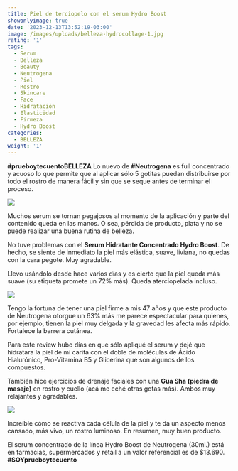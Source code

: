 ```yaml
---
title: Piel de terciopelo con el serum Hydro Boost
showonlyimage: true
date: '2023-12-13T13:52:19-03:00'
image: /images/uploads/belleza-hydrocollage-1.jpg
rating: '1'
tags:
  - Serum
  - Belleza
  - Beauty
  - Neutrogena
  - Piel
  - Rostro
  - Skincare
  - Face
  - Hidratación
  - Elasticidad
  - Firmeza
  - Hydro Boost
categories:
  - BELLEZA
weight: '1'
---
```

**\#prueboytecuentoBELLEZA** Lo nuevo de **\#Neutrogena** es full concentrado y acuoso lo que permite que al aplicar sólo 5 gotitas puedan distribuirse por todo el rostro de manera fácil y sin que se seque antes de terminar el proceso.

<!--more-->

![](/images/uploads/belleza-hydrocollage-1.jpg)

Muchos serum se tornan pegajosos al momento de la aplicación y parte del contenido queda en las manos. O sea, pérdida de producto, plata y no se puede realizar una buena rutina de belleza.

No tuve problemas con el **Serum Hidratante Concentrado Hydro Boost**. De hecho, se siente de inmediato la piel más elástica, suave, liviana, no quedas con la cara pegote. Muy agradable.

Llevo usándolo desde hace varios días y es cierto que la piel queda más suave (su etiqueta promete un 72% más). Queda aterciopelada incluso. 

![](/images/uploads/belleza-hydro-frasco.jpg)

Tengo la fortuna de tener una piel firme a mis 47 años y que este producto de Neutrogena otorgue un 63% más me parece espectacular para quienes, por ejemplo, tienen la piel muy delgada y la gravedad les afecta más rápido. Fortalece la barrera cutánea.

Para este review hubo días en que sólo apliqué el serum y dejé que hidratara la piel de mi carita con el doble de moléculas de Ácido Hialurónico, Pro-Vitamina B5 y Glicerina que son algunos de los compuestos. 

También hice ejercicios de drenaje faciales con una **Gua Sha (piedra de masaje)** en rostro y cuello (acá me eché otras gotas más). Ambos muy relajantes y agradables. 

![](/images/uploads/belleza-hydrocollage-2.jpg)

Increíble cómo se reactiva cada célula de la piel y te da un aspecto menos cansado, más vivo, un rostro luminoso. En resumen, muy buen producto.

El serum concentrado de la línea Hydro Boost de Neutrogena (30ml.) está en farmacias, supermercados y retail a un valor referencial es de $13.690. **\#SOYprueboytecuento**
